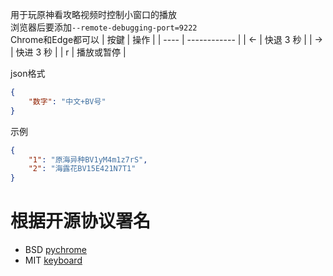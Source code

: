 用于玩原神看攻略视频时控制小窗口的播放<br>
浏览器后要添加`--remote-debugging-port=9222`<br>
Chrome和Edge都可以
| 按鍵 | 操作         |
| ---- | ------------ |
| ←  | 快退 3 秒    |
| →  | 快进 3 秒    |
| r  | 播放或暂停    |

json格式
```json
{
    "数字": "中文+BV号"
}
```
示例
```json
{
    "1": "原海异种BV1yM4m1z7rS",
    "2": "海露花BV15E421N7T1"
}
```

# 根据开源协议署名
- BSD [pychrome](https://github.com/fate0/pychrome)
- MIT [keyboard](https://github.com/boppreh/keyboard)